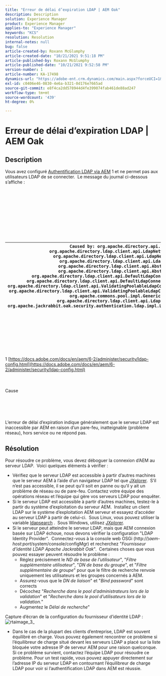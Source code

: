 ```yaml
---
title: "Erreur de délai d’expiration LDAP | AEM Oak"
description: Description
solution: Experience Manager
product: Experience Manager
applies-to: "Experience Manager"
keywords: "KCS"
resolution: Resolution
internal-notes: null
bug: false
article-created-by: Roxann McGlumphy
article-created-date: "10/21/2021 9:51:18 PM"
article-published-by: Roxann McGlumphy
article-published-date: "10/21/2021 9:52:58 PM"
version-number: 1
article-number: KA-17498
dynamics-url: "https://adobe-ent.crm.dynamics.com/main.aspx?forceUCI=1&pagetype=entityrecord&etn=knowledgearticle&id=72595e04-b932-ec11-b6e5-000d3a5ba97a"
exl-id: c0406e46-0830-4e6a-b321-0d176e7665ad
source-git-commit: e8f4ca2dd578944d4fe399074fab461de88ad247
workflow-type: tm+mt
source-wordcount: '439'
ht-degree: 0%

---
```


# Erreur de délai d’expiration LDAP | AEM Oak

## Description


Vous avez configuré [Authentification LDAP via AEM](https://docs.adobe.com/docs/en/aem/6-2/administer/security/ldap-config.html) 1 et ne permet pas aux utilisateurs LDAP de se connecter.  Le message du journal ci-dessous s’affiche :
<br><br><br><br><br> <br><br> <br><br><br><br>

| `Caused by: org.apache.directory.api.ldap.model.exception.LdapException: TimeOut occurred``at org.apache.directory.ldap.client.api.LdapNetworkConnection.writeRequest(LdapNetworkConnection.java:4106)``at org.apache.directory.ldap.client.api.LdapNetworkConnection.bindAsync(LdapNetworkConnection.java:1290)``at org.apache.directory.ldap.client.api.LdapNetworkConnection.bind(LdapNetworkConnection.java:1188)``at org.apache.directory.ldap.client.api.AbstractLdapConnection.bind(AbstractLdapConnection.java:127)``at org.apache.directory.ldap.client.api.AbstractLdapConnection.bind(AbstractLdapConnection.java:112)``at org.apache.directory.ldap.client.api.DefaultLdapConnectionFactory.bindConnection(DefaultLdapConnectionFactory.java:64)``at org.apache.directory.ldap.client.api.DefaultLdapConnectionFactory.newLdapConnection(DefaultLdapConnectionFactory.java:107)``at org.apache.directory.ldap.client.api.ValidatingPoolableLdapConnectionFactory.makeObject(ValidatingPoolableLdapConnectionFactory.java:133)``at org.apache.directory.ldap.client.api.ValidatingPoolableLdapConnectionFactory.makeObject(ValidatingPoolableLdapConnectionFactory.java:59)``at org.apache.commons.pool.impl.GenericObjectPool.borrowObject(GenericObjectPool.java:1188)``at org.apache.directory.ldap.client.api.LdapConnectionPool.getConnection(LdapConnectionPool.java:123)``at org.apache.jackrabbit.oak.security.authentication.ldap.impl.LdapIdentityProvider.connect(LdapIdentityProvider.java:771)``... 57 common frames omitted` |
| --- |

<br><br><br><br><br> <br><br>
1 [https://docs.adobe.com/docs/en/aem/6-2/administer/security/ldap-config.html](https://docs.adobe.com/docs/en/aem/6-2/administer/security/ldap-config.html)
<br><br><br><br>Cause<br><br><br><br><br><br>
L’erreur de délai d’expiration indique généralement que le serveur LDAP est inaccessible par AEM en raison d’un pare-feu, inatteignable (problème réseau), hors service ou ne répond pas.


## Résolution


Pour résoudre ce problème, vous devez déboguer la connexion d’AEM au serveur LDAP.  Voici quelques éléments à vérifier :

- Vérifiez que le serveur LDAP est accessible à partir d’autres machines que le serveur AEM à l’aide d’un navigateur LDAP tel que [JXplorer](http://jxplorer.org/).  S’il n’est pas accessible, il se peut qu’il soit en panne ou qu’il y ait un problème de réseau ou de pare-feu. Contactez votre équipe des opérations réseau et l’équipe qui gère vos serveurs LDAP pour enquêter.
- Si le serveur LDAP est accessible à partir d’autres machines, testez-le à partir du système d’exploitation du serveur AEM.  Installez un client LDAP sur le système d’exploitation AEM serveur et essayez d’accéder au serveur LDAP à partir de celui-ci.  Sous Linux, vous pouvez utiliser la variable [ldapsearch](https://access.redhat.com/documentation/en-US/Red_Hat_Directory_Server/8.2/html/Administration_Guide/Examples-of-common-ldapsearches.html) .  Sous Windows, utilisez [JXplorer](http://jxplorer.org/).
- Si le serveur peut atteindre le serveur LDAP, mais que AEM connexion basée sur LDAP échoue, nous devons vérifier la configuration &quot;LDAP Identity Provider&quot;.  Connectez-vous à la console web OSGi (http://)*aem-host:port*/system/console/configMgr) et recherchez &quot;*Fournisseur d’identité LDAP Apache Jackrabbit Oak*&quot;.  Certaines choses que vous pouvez essayer peuvent résoudre le problème :
   - Réglez précisément le *ND de base de l’utilisateur*&quot;, &quot;*Filtre supplémentaire utilisateur*&quot;, &quot;*DN de base du groupe*&quot;, et &quot;*Filtre supplémentaire de groupe*&quot; pour que le filtre de recherche renvoie uniquement les utilisateurs et les groupes concernés à AEM.
   - Assurez-vous que le *DN de liaison*&quot; et &quot;*Bind password*&quot; sont corrects
   - Décochez &quot;*Recherche dans le pool d’administrateurs lors de la validation*&quot; et &quot;*Recherche dans le pool d’utilisateurs lors de la validation.*&quot;
   - Augmentez le *Délai de recherche*&quot;


Capture d’écran de la configuration du fournisseur d’identité LDAP :
![rtaimage_3_](https://helpx.adobe.com/content/dam/help/en/experience-manager/kb/LDAP-error/jcr%3acontent/main-pars/image/rtaimage_3_.png "rtaimage_3_")
- Dans le cas de la plupart des clients d’entreprise, LDAP est souvent équilibré en charge. Vous pouvez également rencontrer ce problème si l’équilibreur de charge situé devant les serveurs LDAP a placé sur la liste bloquée votre adresse IP de serveur AEM pour une raison quelconque. Si ce problème survient, contactez l’équipe LDAP pour résoudre ce problème. Pour un test rapide, vous pouvez appuyer directement sur l’adresse IP du serveur LDAP en contournant l’équilibreur de charge LDAP pour voir si l’authentification LDAP dans AEM est réussie.
